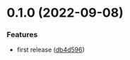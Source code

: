 # 0.1.0 (2022-09-08)


### Features

* first release ([db4d596](https://github.com/observeinc/terraform-google-collection/commit/db4d5960be8d1d54cf0dc1e17d78f6fae599c9f3))



